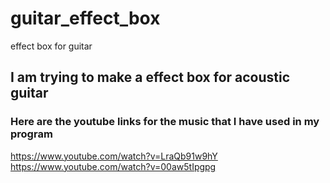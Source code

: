 # guitar_effect_box
effect box for guitar
## I am trying to make a effect box for acoustic guitar

### Here are the youtube links for the music that I have used in my program
https://www.youtube.com/watch?v=LraQb91w9hY
https://www.youtube.com/watch?v=00aw5tIpgpg
